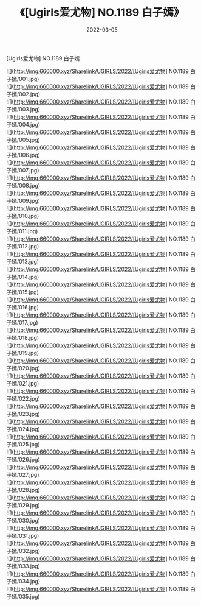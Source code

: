 ﻿---
layout: post
title:  《[Ugirls爱尤物] NO.1189 白子嫣》
date:   2022-03-05
img: http://img.660000.xyz/Sharelink/UGIRLS/2022/[Ugirls爱尤物] NO.1189 白子嫣/000.jpg
categories: [美女, 清纯, 唯美]
---

[Ugirls爱尤物] NO.1189 白子嫣

 ![](http://img.660000.xyz/Sharelink/UGIRLS/2022/[Ugirls爱尤物] NO.1189 白子嫣/001.jpg) <br>![](http://img.660000.xyz/Sharelink/UGIRLS/2022/[Ugirls爱尤物] NO.1189 白子嫣/002.jpg) <br>![](http://img.660000.xyz/Sharelink/UGIRLS/2022/[Ugirls爱尤物] NO.1189 白子嫣/003.jpg) <br>![](http://img.660000.xyz/Sharelink/UGIRLS/2022/[Ugirls爱尤物] NO.1189 白子嫣/004.jpg) <br>![](http://img.660000.xyz/Sharelink/UGIRLS/2022/[Ugirls爱尤物] NO.1189 白子嫣/005.jpg) <br>![](http://img.660000.xyz/Sharelink/UGIRLS/2022/[Ugirls爱尤物] NO.1189 白子嫣/006.jpg) <br>![](http://img.660000.xyz/Sharelink/UGIRLS/2022/[Ugirls爱尤物] NO.1189 白子嫣/007.jpg) <br>![](http://img.660000.xyz/Sharelink/UGIRLS/2022/[Ugirls爱尤物] NO.1189 白子嫣/008.jpg) <br>![](http://img.660000.xyz/Sharelink/UGIRLS/2022/[Ugirls爱尤物] NO.1189 白子嫣/009.jpg) <br>![](http://img.660000.xyz/Sharelink/UGIRLS/2022/[Ugirls爱尤物] NO.1189 白子嫣/010.jpg) <br>![](http://img.660000.xyz/Sharelink/UGIRLS/2022/[Ugirls爱尤物] NO.1189 白子嫣/011.jpg) <br>![](http://img.660000.xyz/Sharelink/UGIRLS/2022/[Ugirls爱尤物] NO.1189 白子嫣/012.jpg) <br>![](http://img.660000.xyz/Sharelink/UGIRLS/2022/[Ugirls爱尤物] NO.1189 白子嫣/013.jpg) <br>![](http://img.660000.xyz/Sharelink/UGIRLS/2022/[Ugirls爱尤物] NO.1189 白子嫣/014.jpg) <br>![](http://img.660000.xyz/Sharelink/UGIRLS/2022/[Ugirls爱尤物] NO.1189 白子嫣/015.jpg) <br>![](http://img.660000.xyz/Sharelink/UGIRLS/2022/[Ugirls爱尤物] NO.1189 白子嫣/016.jpg) <br>![](http://img.660000.xyz/Sharelink/UGIRLS/2022/[Ugirls爱尤物] NO.1189 白子嫣/017.jpg) <br>![](http://img.660000.xyz/Sharelink/UGIRLS/2022/[Ugirls爱尤物] NO.1189 白子嫣/018.jpg) <br>![](http://img.660000.xyz/Sharelink/UGIRLS/2022/[Ugirls爱尤物] NO.1189 白子嫣/019.jpg) <br>![](http://img.660000.xyz/Sharelink/UGIRLS/2022/[Ugirls爱尤物] NO.1189 白子嫣/020.jpg) <br>![](http://img.660000.xyz/Sharelink/UGIRLS/2022/[Ugirls爱尤物] NO.1189 白子嫣/021.jpg) <br>![](http://img.660000.xyz/Sharelink/UGIRLS/2022/[Ugirls爱尤物] NO.1189 白子嫣/022.jpg) <br>![](http://img.660000.xyz/Sharelink/UGIRLS/2022/[Ugirls爱尤物] NO.1189 白子嫣/023.jpg) <br>![](http://img.660000.xyz/Sharelink/UGIRLS/2022/[Ugirls爱尤物] NO.1189 白子嫣/024.jpg) <br>![](http://img.660000.xyz/Sharelink/UGIRLS/2022/[Ugirls爱尤物] NO.1189 白子嫣/025.jpg) <br>![](http://img.660000.xyz/Sharelink/UGIRLS/2022/[Ugirls爱尤物] NO.1189 白子嫣/026.jpg) <br>![](http://img.660000.xyz/Sharelink/UGIRLS/2022/[Ugirls爱尤物] NO.1189 白子嫣/027.jpg) <br>![](http://img.660000.xyz/Sharelink/UGIRLS/2022/[Ugirls爱尤物] NO.1189 白子嫣/028.jpg) <br>![](http://img.660000.xyz/Sharelink/UGIRLS/2022/[Ugirls爱尤物] NO.1189 白子嫣/029.jpg) <br>![](http://img.660000.xyz/Sharelink/UGIRLS/2022/[Ugirls爱尤物] NO.1189 白子嫣/030.jpg) <br>![](http://img.660000.xyz/Sharelink/UGIRLS/2022/[Ugirls爱尤物] NO.1189 白子嫣/031.jpg) <br>![](http://img.660000.xyz/Sharelink/UGIRLS/2022/[Ugirls爱尤物] NO.1189 白子嫣/032.jpg) <br>![](http://img.660000.xyz/Sharelink/UGIRLS/2022/[Ugirls爱尤物] NO.1189 白子嫣/033.jpg) <br>![](http://img.660000.xyz/Sharelink/UGIRLS/2022/[Ugirls爱尤物] NO.1189 白子嫣/034.jpg) <br>![](http://img.660000.xyz/Sharelink/UGIRLS/2022/[Ugirls爱尤物] NO.1189 白子嫣/035.jpg) <br>